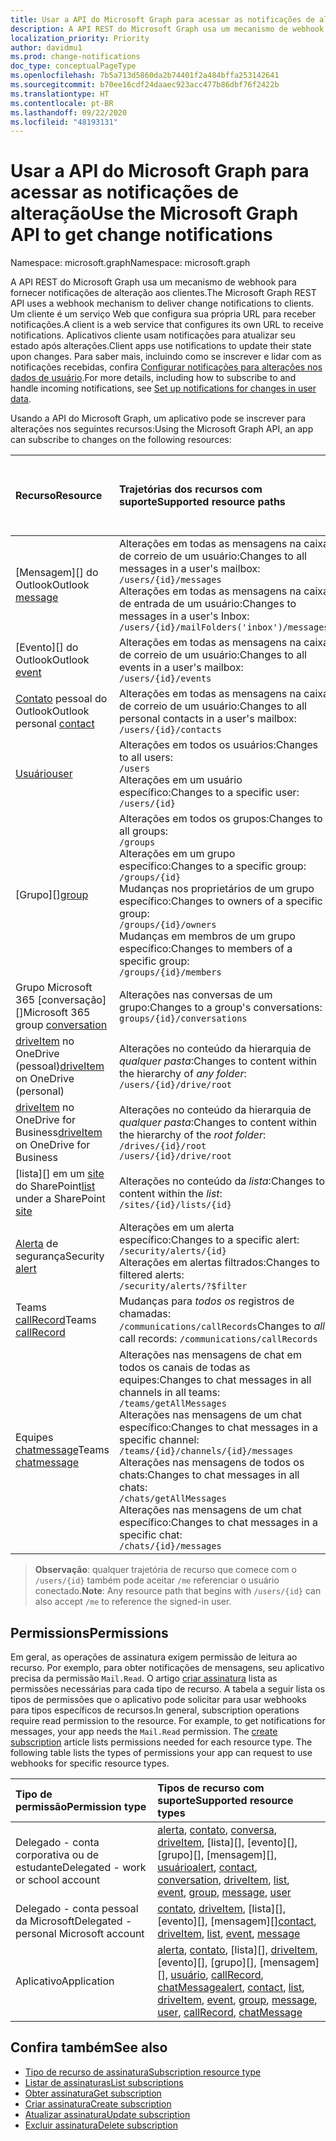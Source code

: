 ```yaml
---
title: Usar a API do Microsoft Graph para acessar as notificações de alteração
description: A API REST do Microsoft Graph usa um mecanismo de webhook para fornecer notificações de alteração aos clientes. Um cliente é um serviço Web que configura sua própria URL para receber notificações. Aplicativos cliente usam notificações para atualizar seu estado após alterações. Para saber mais, incluindo como se inscrever e lidar com as notificações recebidas, confira Configurar notificações para alterações nos dados de usuário.
localization_priority: Priority
author: davidmu1
ms.prod: change-notifications
doc_type: conceptualPageType
ms.openlocfilehash: 7b5a713d5860da2b74401f2a484bffa253142641
ms.sourcegitcommit: b70ee16cdf24daaec923acc477b86dbf76f2422b
ms.translationtype: HT
ms.contentlocale: pt-BR
ms.lasthandoff: 09/22/2020
ms.locfileid: "48193131"
---
```

# <a name="use-the-microsoft-graph-api-to-get-change-notifications"></a><span data-ttu-id="b6272-106">Usar a API do Microsoft Graph para acessar as notificações de alteração</span><span class="sxs-lookup"><span data-stu-id="b6272-106">Use the Microsoft Graph API to get change notifications</span></span>

<span data-ttu-id="b6272-107">Namespace: microsoft.graph</span><span class="sxs-lookup"><span data-stu-id="b6272-107">Namespace: microsoft.graph</span></span>

<span data-ttu-id="b6272-108">A API REST do Microsoft Graph usa um mecanismo de webhook para fornecer notificações de alteração aos clientes.</span><span class="sxs-lookup"><span data-stu-id="b6272-108">The Microsoft Graph REST API uses a webhook mechanism to deliver change notifications to clients.</span></span> <span data-ttu-id="b6272-109">Um cliente é um serviço Web que configura sua própria URL para receber notificações.</span><span class="sxs-lookup"><span data-stu-id="b6272-109">A client is a web service that configures its own URL to receive notifications.</span></span> <span data-ttu-id="b6272-110">Aplicativos cliente usam notificações para atualizar seu estado após alterações.</span><span class="sxs-lookup"><span data-stu-id="b6272-110">Client apps use notifications to update their state upon changes.</span></span> <span data-ttu-id="b6272-111">Para saber mais, incluindo como se inscrever e lidar com as notificações recebidas, confira [Configurar notificações para alterações nos dados de usuário](/graph/webhooks).</span><span class="sxs-lookup"><span data-stu-id="b6272-111">For more details, including how to subscribe to and handle incoming notifications, see [Set up notifications for changes in user data](/graph/webhooks).</span></span>

<span data-ttu-id="b6272-112">Usando a API do Microsoft Graph, um aplicativo pode se inscrever para alterações nos seguintes recursos:</span><span class="sxs-lookup"><span data-stu-id="b6272-112">Using the Microsoft Graph API, an app can subscribe to changes on the following resources:</span></span>

| <span data-ttu-id="b6272-113">**Recurso**</span><span class="sxs-lookup"><span data-stu-id="b6272-113">**Resource**</span></span> | <span data-ttu-id="b6272-114">**Trajetórias dos recursos com suporte**</span><span class="sxs-lookup"><span data-stu-id="b6272-114">**Supported resource paths**</span></span> | <span data-ttu-id="b6272-115">**Os dados do recurso podem ser incluídos nas notificações**</span><span class="sxs-lookup"><span data-stu-id="b6272-115">**Resource data can be included in notifications**</span></span>                  |
|:----------------|:------------|:-----------------------------------------|
| <span data-ttu-id="b6272-116">[Mensagem][] do Outlook</span><span class="sxs-lookup"><span data-stu-id="b6272-116">Outlook [message][]</span></span> | <span data-ttu-id="b6272-117">Alterações em todas as mensagens na caixa de correio de um usuário:</span><span class="sxs-lookup"><span data-stu-id="b6272-117">Changes to all messages in a user's mailbox:</span></span> <br>`/users/{id}/messages`<br><span data-ttu-id="b6272-118">Alterações em todas as mensagens na caixa de entrada de um usuário:</span><span class="sxs-lookup"><span data-stu-id="b6272-118">Changes to messages in a user's Inbox:</span></span><br>`/users/{id}/mailFolders('inbox')/messages` | <span data-ttu-id="b6272-119">Não</span><span class="sxs-lookup"><span data-stu-id="b6272-119">No</span></span> |
| <span data-ttu-id="b6272-120">[Evento][] do Outlook</span><span class="sxs-lookup"><span data-stu-id="b6272-120">Outlook [event][]</span></span> | <span data-ttu-id="b6272-121">Alterações em todas as mensagens na caixa de correio de um usuário:</span><span class="sxs-lookup"><span data-stu-id="b6272-121">Changes to all events in a user's mailbox:</span></span><br>`/users/{id}/events` | <span data-ttu-id="b6272-122">Não</span><span class="sxs-lookup"><span data-stu-id="b6272-122">No</span></span> |
| <span data-ttu-id="b6272-123">[Contato][] pessoal do Outlook</span><span class="sxs-lookup"><span data-stu-id="b6272-123">Outlook personal [contact][]</span></span> | <span data-ttu-id="b6272-124">Alterações em todas as mensagens na caixa de correio de um usuário:</span><span class="sxs-lookup"><span data-stu-id="b6272-124">Changes to all personal contacts in a user's mailbox:</span></span><br>`/users/{id}/contacts` | <span data-ttu-id="b6272-125">Não</span><span class="sxs-lookup"><span data-stu-id="b6272-125">No</span></span> |
| <span data-ttu-id="b6272-126">[Usuário][]</span><span class="sxs-lookup"><span data-stu-id="b6272-126">[user][]</span></span> | <span data-ttu-id="b6272-127">Alterações em todos os usuários:</span><span class="sxs-lookup"><span data-stu-id="b6272-127">Changes to all users:</span></span><br>`/users` <br><span data-ttu-id="b6272-128">Alterações em um usuário específico:</span><span class="sxs-lookup"><span data-stu-id="b6272-128">Changes to a specific user:</span></span><br>`/users/{id}`| <span data-ttu-id="b6272-129">Não</span><span class="sxs-lookup"><span data-stu-id="b6272-129">No</span></span> |
| <span data-ttu-id="b6272-130">[Grupo][]</span><span class="sxs-lookup"><span data-stu-id="b6272-130">[group][]</span></span> | <span data-ttu-id="b6272-131">Alterações em todos os grupos:</span><span class="sxs-lookup"><span data-stu-id="b6272-131">Changes to all groups:</span></span><br>`/groups` <br><span data-ttu-id="b6272-132">Alterações em um grupo específico:</span><span class="sxs-lookup"><span data-stu-id="b6272-132">Changes to a specific group:</span></span><br>`/groups/{id}`<br><span data-ttu-id="b6272-133">Mudanças nos proprietários de um grupo específico:</span><span class="sxs-lookup"><span data-stu-id="b6272-133">Changes to owners of a specific group:</span></span><br>`/groups/{id}/owners`<br><span data-ttu-id="b6272-134">Mudanças em membros de um grupo específico:</span><span class="sxs-lookup"><span data-stu-id="b6272-134">Changes to members of a specific group:</span></span><br>`/groups/{id}/members`  | <span data-ttu-id="b6272-135">Não</span><span class="sxs-lookup"><span data-stu-id="b6272-135">No</span></span> |
| <span data-ttu-id="b6272-136">Grupo Microsoft 365 [conversação][]</span><span class="sxs-lookup"><span data-stu-id="b6272-136">Microsoft 365 group [conversation][]</span></span> | <span data-ttu-id="b6272-137">Alterações nas conversas de um grupo:</span><span class="sxs-lookup"><span data-stu-id="b6272-137">Changes to a group's conversations:</span></span><br>`groups/{id}/conversations` | <span data-ttu-id="b6272-138">Não</span><span class="sxs-lookup"><span data-stu-id="b6272-138">No</span></span> |
| <span data-ttu-id="b6272-139">[driveItem][] no OneDrive (pessoal)</span><span class="sxs-lookup"><span data-stu-id="b6272-139">[driveItem][] on OneDrive (personal)</span></span> | <span data-ttu-id="b6272-140">Alterações no conteúdo da hierarquia de _qualquer pasta_:</span><span class="sxs-lookup"><span data-stu-id="b6272-140">Changes to content within the hierarchy of _any folder_:</span></span><br>`/users/{id}/drive/root` | <span data-ttu-id="b6272-141">Não</span><span class="sxs-lookup"><span data-stu-id="b6272-141">No</span></span> |
| <span data-ttu-id="b6272-142">[driveItem][] no OneDrive for Business</span><span class="sxs-lookup"><span data-stu-id="b6272-142">[driveItem][] on OneDrive for Business</span></span> | <span data-ttu-id="b6272-143">Alterações no conteúdo da hierarquia de _qualquer pasta_:</span><span class="sxs-lookup"><span data-stu-id="b6272-143">Changes to content within the hierarchy of the _root folder_:</span></span><br>`/drives/{id}/root`<br> `/users/{id}/drive/root` | <span data-ttu-id="b6272-144">Não</span><span class="sxs-lookup"><span data-stu-id="b6272-144">No</span></span> |
| <span data-ttu-id="b6272-145">[lista][] em um [site][] do SharePoint</span><span class="sxs-lookup"><span data-stu-id="b6272-145">[list][] under a SharePoint [site][]</span></span> | <span data-ttu-id="b6272-146">Alterações no conteúdo da _lista_:</span><span class="sxs-lookup"><span data-stu-id="b6272-146">Changes to content within the _list_:</span></span> <br>`/sites/{id}/lists/{id}` | <span data-ttu-id="b6272-147">Não</span><span class="sxs-lookup"><span data-stu-id="b6272-147">No</span></span> |
| <span data-ttu-id="b6272-148">[Alerta][] de segurança</span><span class="sxs-lookup"><span data-stu-id="b6272-148">Security [alert][]</span></span> | <span data-ttu-id="b6272-149">Alterações em um alerta específico:</span><span class="sxs-lookup"><span data-stu-id="b6272-149">Changes to a specific alert:</span></span><br>`/security/alerts/{id}` <br><span data-ttu-id="b6272-150">Alterações em alertas filtrados:</span><span class="sxs-lookup"><span data-stu-id="b6272-150">Changes to filtered alerts:</span></span><br> `/security/alerts/?$filter`| <span data-ttu-id="b6272-151">Não</span><span class="sxs-lookup"><span data-stu-id="b6272-151">No</span></span> |
| <span data-ttu-id="b6272-152">Teams [callRecord][]</span><span class="sxs-lookup"><span data-stu-id="b6272-152">Teams [callRecord][]</span></span> | <span data-ttu-id="b6272-153">Mudanças para _todos os_ registros de chamadas: `/communications/callRecords`</span><span class="sxs-lookup"><span data-stu-id="b6272-153">Changes to _all_ call records: `/communications/callRecords`</span></span> | <span data-ttu-id="b6272-154">Não</span><span class="sxs-lookup"><span data-stu-id="b6272-154">No</span></span> |
| <span data-ttu-id="b6272-155">Equipes [chatmessage][]</span><span class="sxs-lookup"><span data-stu-id="b6272-155">Teams [chatmessage][]</span></span> | <span data-ttu-id="b6272-156">Alterações nas mensagens de chat em todos os canais de todas as equipes:</span><span class="sxs-lookup"><span data-stu-id="b6272-156">Changes to chat messages in all channels in all teams:</span></span><br>`/teams/getAllMessages` <br><span data-ttu-id="b6272-157">Alterações nas mensagens de um chat específico:</span><span class="sxs-lookup"><span data-stu-id="b6272-157">Changes to chat messages in a specific channel:</span></span><br>`/teams/{id}/channels/{id}/messages`<br><span data-ttu-id="b6272-158">Alterações nas mensagens de todos os chats:</span><span class="sxs-lookup"><span data-stu-id="b6272-158">Changes to chat messages in all chats:</span></span><br>`/chats/getAllMessages` <br><span data-ttu-id="b6272-159">Alterações nas mensagens de um chat específico:</span><span class="sxs-lookup"><span data-stu-id="b6272-159">Changes to chat messages in a specific chat:</span></span><br>`/chats/{id}/messages` | <span data-ttu-id="b6272-160">Sim</span><span class="sxs-lookup"><span data-stu-id="b6272-160">Yes</span></span> |

> <span data-ttu-id="b6272-161">**Observação**: qualquer trajetória de recurso que comece com o `/users/{id}` também pode aceitar `/me` referenciar o usuário conectado.</span><span class="sxs-lookup"><span data-stu-id="b6272-161">**Note**: Any resource path that begins with `/users/{id}` can also accept `/me` to reference the signed-in user.</span></span>

## <a name="permissions"></a><span data-ttu-id="b6272-162">Permissions</span><span class="sxs-lookup"><span data-stu-id="b6272-162">Permissions</span></span>

<span data-ttu-id="b6272-p103">Em geral, as operações de assinatura exigem permissão de leitura ao recurso. Por exemplo, para obter notificações de mensagens, seu aplicativo precisa da permissão `Mail.Read`. O artigo [criar assinatura](../api/subscription-post-subscriptions.md) lista as permissões necessárias para cada tipo de recurso. A tabela a seguir lista os tipos de permissões que o aplicativo pode solicitar para usar webhooks para tipos específicos de recursos.</span><span class="sxs-lookup"><span data-stu-id="b6272-p103">In general, subscription operations require read permission to the resource. For example, to get notifications for messages, your app needs the `Mail.Read` permission. The [create subscription](../api/subscription-post-subscriptions.md) article lists permissions needed for each resource type. The following table lists the types of permissions your app can request to use webhooks for specific resource types.</span></span>

| <span data-ttu-id="b6272-167">Tipo de permissão</span><span class="sxs-lookup"><span data-stu-id="b6272-167">Permission type</span></span>                        | <span data-ttu-id="b6272-168">Tipos de recurso com suporte</span><span class="sxs-lookup"><span data-stu-id="b6272-168">Supported resource types</span></span>                                                      |
| :------------------------------------- | :------------------------------------------------------------------------------------ |
| <span data-ttu-id="b6272-169">Delegado - conta corporativa ou de estudante</span><span class="sxs-lookup"><span data-stu-id="b6272-169">Delegated - work or school account</span></span>     | <span data-ttu-id="b6272-170">[alerta][], [contato][], [conversa][], [driveItem][], [lista][], [evento][], [grupo][], [mensagem][], [usuário][]</span><span class="sxs-lookup"><span data-stu-id="b6272-170">[alert][], [contact][], [conversation][], [driveItem][], [list][], [event][], [group][], [message][], [user][]</span></span>|
| <span data-ttu-id="b6272-171">Delegado - conta pessoal da Microsoft</span><span class="sxs-lookup"><span data-stu-id="b6272-171">Delegated - personal Microsoft account</span></span> | <span data-ttu-id="b6272-172">[contato][], [driveItem][], [lista][], [evento][], [mensagem][]</span><span class="sxs-lookup"><span data-stu-id="b6272-172">[contact][], [driveItem][], [list][], [event][], [message][]</span></span>                                        |
| <span data-ttu-id="b6272-173">Aplicativo</span><span class="sxs-lookup"><span data-stu-id="b6272-173">Application</span></span>                            | <span data-ttu-id="b6272-174">[alerta][], [contato][], [lista][], [driveItem][], [evento][], [grupo][], [mensagem][], [usuário][], [callRecord][], [chatMessage][]</span><span class="sxs-lookup"><span data-stu-id="b6272-174">[alert][], [contact][], [list][], [driveItem][], [event][], [group][], [message][], [user][], [callRecord][], [chatMessage][]</span></span>|


## <a name="see-also"></a><span data-ttu-id="b6272-175">Confira também</span><span class="sxs-lookup"><span data-stu-id="b6272-175">See also</span></span>

- [<span data-ttu-id="b6272-176">Tipo de recurso de assinatura</span><span class="sxs-lookup"><span data-stu-id="b6272-176">Subscription resource type</span></span>](./subscription.md)
- [<span data-ttu-id="b6272-177">Listar de assinaturas</span><span class="sxs-lookup"><span data-stu-id="b6272-177">List subscriptions</span></span>](../api/subscription-list.md)
- [<span data-ttu-id="b6272-178">Obter assinatura</span><span class="sxs-lookup"><span data-stu-id="b6272-178">Get subscription</span></span>](../api/subscription-get.md)
- [<span data-ttu-id="b6272-179">Criar assinatura</span><span class="sxs-lookup"><span data-stu-id="b6272-179">Create subscription</span></span>](../api/subscription-post-subscriptions.md)
- [<span data-ttu-id="b6272-180">Atualizar assinatura</span><span class="sxs-lookup"><span data-stu-id="b6272-180">Update subscription</span></span>](../api/subscription-update.md)
- [<span data-ttu-id="b6272-181">Excluir assinatura</span><span class="sxs-lookup"><span data-stu-id="b6272-181">Delete subscription</span></span>](../api/subscription-delete.md)

[chatMessage]: ./chatmessage.md
[contato]: ./contact.md
[contact]: ./contact.md
[conversa]: ./conversation.md
[conversation]: ./conversation.md
[driveItem]: ./driveitem.md
[list]: ./list.md
[site]: ./site.md
[event]: ./event.md
[group]: ./group.md
[message]: ./message.md
[usuário]: ./user.md
[user]: ./user.md
[callRecord]: ./callrecords-callrecord.md
[alerta]: ./alert.md
[alert]: ./alert.md

